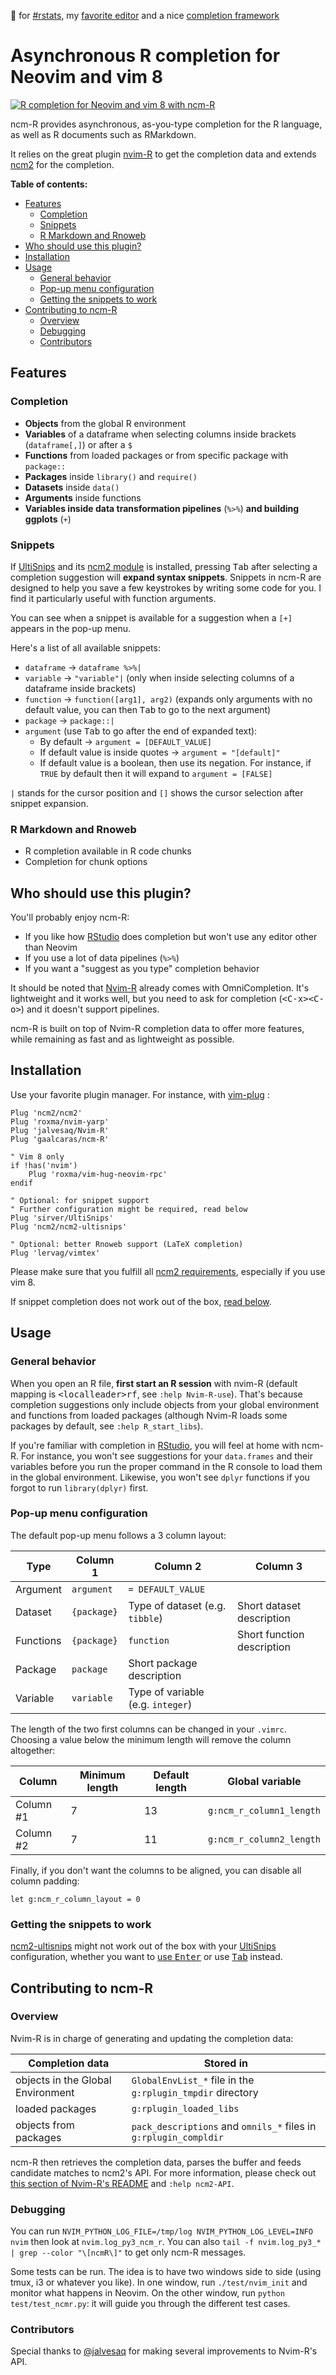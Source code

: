 :purple_heart: for [#rstats](https://twitter.com/search?q=%23rstats), my [favorite editor](https://neovim.io/) and a nice [completion framework](https://github.com/ncm2/ncm2)

# Asynchronous R completion for Neovim and vim 8

[![R completion for Neovim and vim 8 with ncm-R](https://asciinema.org/a/lsy3CMrmrDAK0IW6ABtJD079n.png)](https://asciinema.org/a/lsy3CMrmrDAK0IW6ABtJD079n)

ncm-R provides asynchronous, as-you-type completion for the R language, as well
as R documents such as RMarkdown.

It relies on the great plugin
[nvim-R](https://github.com/jalvesaq/Nvim-R) to get the completion data and
extends 
[ncm2](https://github.com/ncm2/ncm2)
for the completion.

**Table of contents:**
<!-- vim-markdown-toc GFM -->

* [Features](#features)
  * [Completion](#completion)
  * [Snippets](#snippets)
  * [R Markdown and Rnoweb](#r-markdown-and-rnoweb)
* [Who should use this plugin?](#who-should-use-this-plugin)
* [Installation](#installation)
* [Usage](#usage)
  * [General behavior](#general-behavior)
  * [Pop-up menu configuration](#pop-up-menu-configuration)
  * [Getting the snippets to work](#getting-the-snippets-to-work)
* [Contributing to ncm-R](#contributing-to-ncm-r)
  * [Overview](#overview)
  * [Debugging](#debugging)
  * [Contributors](#contributors)

<!-- vim-markdown-toc -->

## Features

### Completion

+ **Objects** from the global R environment
+ **Variables** of a dataframe when selecting columns inside brackets
  (`dataframe[,]`) or after a `$`
+ **Functions** from loaded packages or from specific package with `package::`
+ **Packages** inside `library()` and `require()`
+ **Datasets** inside `data()`
+ **Arguments** inside functions
+ **Variables inside data transformation pipelines** (`%>%`) **and building ggplots** (`+`)

### Snippets

If [UltiSnips](https://github.com/sirver/UltiSnips) and its [ncm2
module](https://github.com/ncm2/ncm2-ultisnips) is installed, pressing
<kbd>Tab</kbd> after selecting a completion suggestion will **expand syntax
snippets**. Snippets in ncm-R are designed to help you save a few keystrokes by
writing some code for you. I find it particularly useful with function
arguments.

You can see when a snippet is available for a suggestion when a `[+]` appears
in the pop-up menu.

Here's a list of all available snippets:

+ `dataframe` -> `dataframe %>%|`
+ `variable` -> `"variable"|` (only when inside selecting columns of
  a dataframe inside brackets)
+ `function` -> `function([arg1], arg2)` (expands only arguments with no
  default value, you can then <kbd>Tab</kbd> to go to the next argument)
+ `package` -> `package::|`
+ `argument` (use <kbd>Tab</kbd> to go after the end of expanded text):
  + By default -> `argument = [DEFAULT_VALUE]`
  + If default value is inside quotes -> `argument = "[default]"`
  + If default value is a boolean, then use its negation. For instance, if
    `TRUE` by default then it will expand to `argument = [FALSE]`

`|` stands for the cursor position and `[]` shows the cursor selection after snippet
expansion.

### R Markdown and Rnoweb

+ R completion available in R code chunks
+ Completion for chunk options

## Who should use this plugin?

You'll probably enjoy ncm-R:

+ If you like how [RStudio](https://rstudio.com) does completion but won't use
any editor other than Neovim
+ If you use a lot of data pipelines (`%>%`)
+ If you want a "suggest as you type" completion behavior

It should be noted that [Nvim-R](https://github.com/jalvesaq/Nvim-R) already
comes with OmniCompletion. It's lightweight and it works well, but you need to
ask for completion (<kbd>\<C-x\>\<C-o\></kbd>) and it
doesn't support pipelines.

ncm-R is built on top of Nvim-R completion data to offer more features, while
remaining as fast and as lightweight as possible.

## Installation

Use your favorite plugin manager. For instance, with
[vim-plug](https://github.com/junegunn/vim-plug) :

```vim
Plug 'ncm2/ncm2'
Plug 'roxma/nvim-yarp'
Plug 'jalvesaq/Nvim-R'
Plug 'gaalcaras/ncm-R'

" Vim 8 only
if !has('nvim')
    Plug 'roxma/vim-hug-neovim-rpc'
endif

" Optional: for snippet support
" Further configuration might be required, read below
Plug 'sirver/UltiSnips'
Plug 'ncm2/ncm2-ultisnips'

" Optional: better Rnoweb support (LaTeX completion)
Plug 'lervag/vimtex'
```

Please make sure that you fulfill all [ncm2
requirements](https://github.com/ncm2/ncm2#requirements),
especially if you use vim 8.

If snippet completion does not work out of the box, [read
below](#getting-the-snippets-to-work).

## Usage

### General behavior

When you open an R file, **first start an R session** with nvim-R (default
mapping is <kbd>\<localleader\>rf</kbd>, see `:help Nvim-R-use`).  That's because
completion suggestions only include objects from your global environment and
functions from loaded packages (although Nvim-R loads some packages by default,
see `:help R_start_libs`).

If you're familiar with completion in [RStudio](https://rstudio.com),
you will feel at home with ncm-R. For instance, you won't see suggestions for
your `data.frames` and their variables before you run the proper command in the
R console to load them in the global environment.  Likewise, you won't see
`dplyr` functions if you forgot to run `library(dplyr)` first.

### Pop-up menu configuration

The default pop-up menu follows a 3 column layout:

| Type      | Column 1    | Column 2                          | Column 3                   |
| ---       | ---         | ---                               | ---                        |
| Argument  | `argument`  | `= DEFAULT_VALUE`                 |                            |
| Dataset   | `{package}` | Type of dataset (e.g. `tibble`)   | Short dataset description  |
| Functions | `{package}` | `function`                        | Short function description |
| Package   | `package`   | Short package description         |                            |
| Variable  | `variable`  | Type of variable (e.g. `integer`) |                            |

The length of the two first columns can be changed in your `.vimrc`. Choosing
a value below the minimum length will remove the column altogether:

| Column    | Minimum length | Default length | Global variable          |
| ---       | ---            | ---            | ---                      |
| Column #1 | 7              | 13             | `g:ncm_r_column1_length` |
| Column #2 | 7              | 11             | `g:ncm_r_column2_length` |

Finally, if you don't want the columns to be aligned, you can disable all
column padding:

```vim
let g:ncm_r_column_layout = 0
```

### Getting the snippets to work

[ncm2-ultisnips](https://github.com/ncm2/ncm2-ultisnips) might not work out of
the box with your [UltiSnips](https://github.com/SirVer/ultisnips)
configuration, whether you want to [use
<kbd>Enter</kbd>](https://github.com/ncm2/ncm2-ultisnips#vimrc-example) or
use
[<kbd>Tab</kbd>](https://github.com/gaalcaras/ncm-R/blob/master/test/min_vimrc)
instead.

## Contributing to ncm-R

### Overview

Nvim-R is in charge of generating and updating the completion data:

| Completion data | Stored in |
| --- | --- |
| objects in the Global Environment | `GlobalEnvList_*` file in the `g:rplugin_tmpdir` directory |
| loaded packages | `g:rplugin_loaded_libs` |
| objects from packages | `pack_descriptions` and `omnils_*` files in `g:rplugin_compldir` |

ncm-R then retrieves the completion data, parses the buffer and feeds candidate
matches to ncm2's API.  For more information, please check out [this section of
Nvim-R's
README](https://github.com/jalvesaq/Nvim-R#the-communication-between-r-and-either-vim-or-neovim)
and `:help ncm2-API`.

### Debugging

You can run `NVIM_PYTHON_LOG_FILE=/tmp/log NVIM_PYTHON_LOG_LEVEL=INFO nvim`
then look at `nvim.log_py3_ncm_r`. You can also `tail -f nvim.log_py3_*
| grep --color "\[ncmR\]"` to get only ncm-R messages.

Some tests can be run. The idea is to have two windows side to side (using
tmux, i3 or whatever you like). In one window, run `./test/nvim_init` and monitor
what happens in Neovim. On the other window, run `python test/test_ncmr.py`: it
will guide you through the different test cases.

### Contributors

Special thanks to [@jalvesaq](https://github.com/jalvesaq) for making several
improvements to Nvim-R's API.
